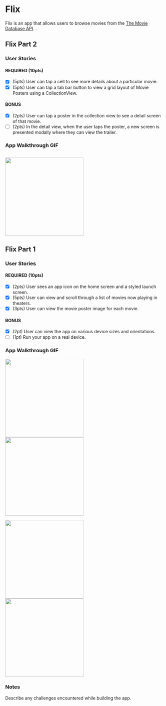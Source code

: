 # Flix

Flix is an app that allows users to browse movies from the [The Movie Database API](http://docs.themoviedb.apiary.io/#).
.
## Flix Part 2

### User Stories

#### REQUIRED (10pts)
- [x] (5pts) User can tap a cell to see more details about a particular movie.
- [x] (5pts) User can tap a tab bar button to view a grid layout of Movie Posters using a CollectionView.

#### BONUS
- [x] (2pts) User can tap a poster in the collection view to see a detail screen of that movie.
- [ ] (2pts) In the detail view, when the user taps the poster, a new screen is presented modally where they can view the trailer.

### App Walkthrough GIF
<img src="http://g.recordit.co/I8KQdcyCAM.gif" width=250><br>
---

## Flix Part 1

### User Stories
#### REQUIRED (10pts)
- [x] (2pts) User sees an app icon on the home screen and a styled launch screen.
- [x] (5pts) User can view and scroll through a list of movies now playing in theaters.
- [x] (3pts) User can view the movie poster image for each movie.

#### BONUS
- [x] (2pt) User can view the app on various device sizes and orientations.
- [ ] (1pt) Run your app on a real device.

### App Walkthrough GIF
<img src="http://g.recordit.co/ZO84KbgdTt.gif" width=250><br>
<img src="http://g.recordit.co/EQCQy2vsrP.gif" width=250><br>

<img src="http://g.recordit.co/qMAHPBCoY3.gif" width=250><br> 
<img src="http://g.recordit.co/37k0Nh7XSJ.gif" width=250><br>
### Notes
Describe any challenges encountered while building the app.
